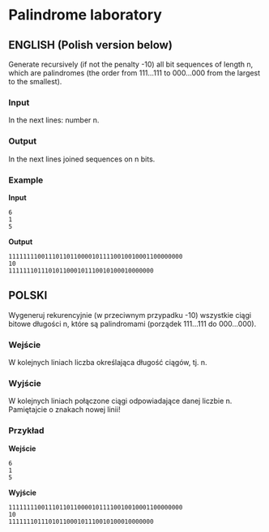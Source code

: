 # Palindrome laboratory

## ENGLISH (Polish version below)

Generate recursively (if not the penalty -10) all bit sequences of length n, which are palindromes (the order from 111...111 to 000...000 from the largest to the smallest).

### Input

In the next lines: number n.

### Output

In the next lines joined sequences on n bits.

### Example

**Input**

```
6
1
5
```

**Output**

```
111111110011101101100001011110010010001100000000
10
1111111011101011000101110010100010000000
```

## POLSKI

Wygeneruj rekurencyjnie (w przeciwnym przypadku -10) wszystkie ciągi bitowe długości n, które są palindromami (porządek 111...111 do 000...000).

### Wejście

W kolejnych liniach liczba określająca długość ciągów, tj. n.

### Wyjście

W kolejnych liniach połączone ciągi odpowiadające danej liczbie n. Pamiętajcie o znakach nowej linii!

### Przykład

**Wejście**

```
6
1
5
```

**Wyjście**

```
111111110011101101100001011110010010001100000000
10
1111111011101011000101110010100010000000
```
